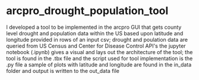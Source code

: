 # arcpro_drought_population_tool
I developed a tool to be implemented in the arcpro GUI that gets county level drought and population data within the US based upon latitude and longitude provided in rows of an input csv; drought and poulation data are queried from US Census and Center for Disease Control API's
the jupyter notebook (.ipynb) gives a visual and lays out the architecture of the tool; the tool is found in the .tbx file and the script used for tool implementation is the .py file a sample of plots with latitude and longitude are found in the in_data folder and output is written to the out_data file
